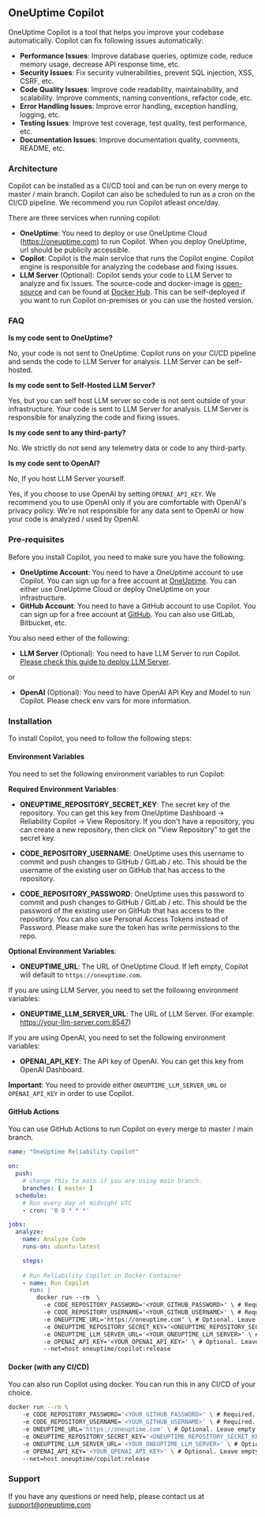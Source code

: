 ## OneUptime Copilot

OneUptime Copilot is a tool that helps you improve your codebase automatically. Copilot can fix following issues automatically: 

-   **Performance Issues**: Improve database queries, optimize code, reduce memory usage, decrease API response time, etc. 
-   **Security Issues**: Fix security vulnerabilities, prevent SQL injection, XSS, CSRF, etc.
-   **Code Quality Issues**: Improve code readability, maintainability, and scalability. Improve comments, naming conventions, refactor code, etc.
-   **Error Handling Issues**: Improve error handling, exception handling, logging, etc.
-   **Testing Issues**: Improve test coverage, test quality, test performance, etc.
-   **Documentation Issues**: Improve documentation quality, comments, README, etc.

### Architecture

Copilot can be installed as a CI/CD tool and can be run on every merge to master / main branch. Copilot can also be scheduled to run as a cron on the CI/CD pipeline. We recommend you run Copilot atleast once/day. 

There are three services when running copilot: 

- **OneUptime**: You need to deploy or use OneUptime Cloud (https://oneuptime.com) to run Copilot. When you deploy OneUptime, url should be publicily accessible.
- **Copilot**: Copilot is the main service that runs the Copilot engine. Copilot engine is responsible for analyzing the codebase and fixing issues.
- **LLM Server** (Optional): Copilot sends your code to LLM Server to analyze and fix issues. The source-code and docker-image is [open-source](https://github.com/OneUptime/oneuptime/tree/master/LLM) and can be found at [Docker Hub](https://hub.docker.com/r/oneuptime/llm). This can be self-deployed if you want to run Copilot on-premises or you can use the hosted version.

### FAQ

**Is my code sent to OneUptime?**

No, your code is not sent to OneUptime. Copilot runs on your CI/CD pipeline and sends the code to LLM Server for analysis. LLM Server can be self-hosted. 

**Is my code sent to Self-Hosted LLM Server?**

Yes, but you can self host LLM server so code is not sent outside of your infrastructure. Your code is sent to LLM Server for analysis. LLM Server is responsible for analyzing the code and fixing issues.

**Is my code sent to any third-party?**

No. We strictly do not send any telemetry data or code to any third-party.

**Is my code sent to OpenAI?**

No, If you host LLM Server yourself. 

Yes, if you choose to use OpenAI by setting `OPENAI_API_KEY`. We recommend you to use OpenAI only if you are comfortable with OpenAI's privacy policy. We're not responsible for any data sent to OpenAI or how your code is analyzed / used by OpenAI.

### Pre-requisites

Before you install Copilot, you need to make sure you have the following:

- **OneUptime Account**: You need to have a OneUptime account to use Copilot. You can sign up for a free account at [OneUptime](https://oneuptime.com). You can either use OneUptime Cloud or deploy OneUptime on your infrastructure.
- **GitHub Account**: You need to have a GitHub account to use Copilot. You can sign up for a free account at [GitHub](https://github.com). You can also use GitLab, Bitbucket, etc.

You also need either of the following:

- **LLM Server** (Optional): You need to have LLM Server to run Copilot. [Please check this guide to deploy LLM Server](https://oneuptime.com/docs/copilot/deploy-llm-server).

or

- **OpenAI** (Optional): You need to have OpenAI API Key and Model to run Copilot. Please check env vars for more information.


### Installation

To install Copilot, you need to follow the following steps:

#### Environment Variables

You need to set the following environment variables to run Copilot:

**Required Environment Variables**:

- **ONEUPTIME_REPOSITORY_SECRET_KEY**: The secret key of the repository. You can get this key from OneUptime Dashboard -> Reliability Copilot -> View Repository. If you don't have a repository, you can create a new repository, then click on "View Repository" to get the secret key.

- **CODE_REPOSITORY_USERNAME**: OneUptime uses this username to commit and push changes to GitHub / GitLab / etc. This should be the username of the existing user on GitHub that has access to the repository.

- **CODE_REPOSITORY_PASSWORD**: OneUptime uses this password to commit and push changes to GitHub / GitLab / etc. This should be the password of the existing user on GitHub that has access to the repository. You can also use Personal Access Tokens instead of Password. Please make sure the token has write permissions to the repo. 

**Optional Environment Variables**:

- **ONEUPTIME_URL**: The URL of OneUptime Cloud. If left empty, Copilot will default to `https://oneuptime.com`.

If you are using LLM Server, you need to set the following environment variables:

- **ONEUPTIME_LLM_SERVER_URL**: The URL of LLM Server. (For example: https://your-llm-server.com:8547)

If you are using OpenAI, you need to set the following environment variables:

- **OPENAI_API_KEY**: The API key of OpenAI. You can get this key from OpenAI Dashboard.

**Important**: You need to provide either `ONEUPTIME_LLM_SERVER_URL` or `OPENAI_API_KEY` in order to use Copilot.

#### GitHub Actions 

You can use GitHub Actions to run Copilot on every merge to master / main branch.

```yaml
name: "OneUptime Reliability Copilot"

on:
  push:
    # change this to main if you are using main branch.
    branches: [ master ]
  schedule:
    # Run every day at midnight UTC
    - cron: '0 0 * * *'

jobs:
  analyze:
    name: Analyze Code
    runs-on: ubuntu-latest

    steps:
      
    # Run Reliability Copilot in Docker Container
    - name: Run Copilot
      run: |
        docker run --rm  \ 
          -e CODE_REPOSITORY_PASSWORD='<YOUR_GITHUB_PASSWORD>' \ # Required. Please make sure to use GitHub secrets. 
          -e CODE_REPOSITORY_USERNAME='<YOUR_GITHUB_USERNAME>' \ # Required.
          -e ONEUPTIME_URL='https://oneuptime.com' \ # Optional. Leave empty to use OneUptime Cloud. 
          -e ONEUPTIME_REPOSITORY_SECRET_KEY='<ONEUPTIME_REPOSITORY_SECRET_KEY>' \ # Required. Please make sure to use GitHub secrets. 
          -e ONEUPTIME_LLM_SERVER_URL='<YOUR_ONEUPTIME_LLM_SERVER>' \ # Optional. Leave empty to use OneUptime LLM Server. 
          -e OPENAI_API_KEY='<YOUR_OPENAI_API_KEY>' \ # Optional. Leave empty to not use OpenAI.
          --net=host oneuptime/copilot:release
```

#### Docker (with any CI/CD)

You can also run Copilot using docker. You can run this in any CI/CD of your choice. 

```bash
docker run --rm \ 
    -e CODE_REPOSITORY_PASSWORD='<YOUR_GITHUB_PASSWORD>' \ # Required. Please make sure to use GitHub secrets. 
    -e CODE_REPOSITORY_USERNAME='<YOUR_GITHUB_USERNAME>' \ # Required.
    -e ONEUPTIME_URL='https://oneuptime.com' \ # Optional. Leave empty to use OneUptime Cloud. 
    -e ONEUPTIME_REPOSITORY_SECRET_KEY='<ONEUPTIME_REPOSITORY_SECRET_KEY>' \ # Required. Please make sure to use GitHub secrets. 
    -e ONEUPTIME_LLM_SERVER_URL='<YOUR_ONEUPTIME_LLM_SERVER>' \ # Optional. Leave empty to use OneUptime LLM Server. 
    -e OPENAI_API_KEY='<YOUR_OPENAI_API_KEY>' \ # Optional. Leave empty to not use OpenAI.
    --net=host oneuptime/copilot:release
```

### Support

If you have any questions or need help, please contact us at support@oneuptime.com